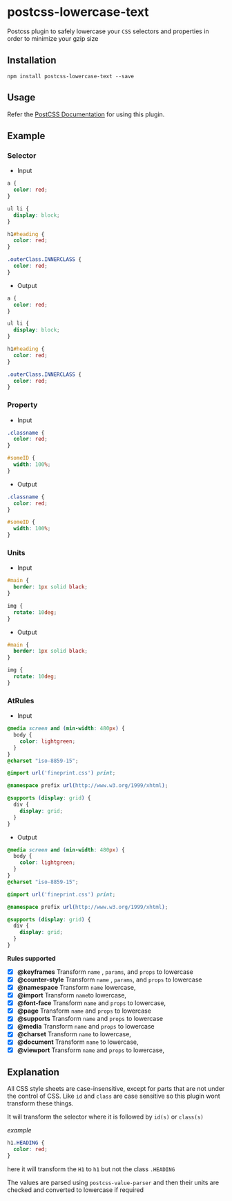 # postcss-lowercase-text

Postcss plugin to safely lowercase your `CSS` selectors and properties in order to minimize your gzip size

## Installation

```shell
npm install postcss-lowercase-text --save
```

## Usage

Refer the [PostCSS Documentation](https://github.com/postcss/postcss#usage) for using this plugin.

## Example

### Selector

- Input

```css
a {
  color: red;
}

ul li {
  display: block;
}

h1#heading {
  color: red;
}

.outerClass.INNERCLASS {
  color: red;
}
```

- Output

```css
a {
  color: red;
}

ul li {
  display: block;
}

h1#heading {
  color: red;
}

.outerClass.INNERCLASS {
  color: red;
}
```

### Property

- Input

```css
.classname {
  color: red;
}

#someID {
  width: 100%;
}
```

- Output

```css
.classname {
  color: red;
}

#someID {
  width: 100%;
}
```

### Units

- Input

```css
#main {
  border: 1px solid black;
}

img {
  rotate: 10deg;
}
```

- Output

```css
#main {
  border: 1px solid black;
}

img {
  rotate: 10deg;
}
```

### AtRules

- Input

```css
@media screen and (min-width: 480px) {
  body {
    color: lightgreen;
  }
}
@charset "iso-8859-15";

@import url('fineprint.css') print;

@namespace prefix url(http://www.w3.org/1999/xhtml);

@supports (display: grid) {
  div {
    display: grid;
  }
}
```

- Output

```css
@media screen and (min-width: 480px) {
  body {
    color: lightgreen;
  }
}
@charset "iso-8859-15";

@import url('fineprint.css') print;

@namespace prefix url(http://www.w3.org/1999/xhtml);

@supports (display: grid) {
  div {
    display: grid;
  }
}
```

**Rules supported**

- [x] **@keyframes** Transform `name` , `params`, and `props` to lowercase
- [x] **@counter-style** Transform `name` , `params`, and `props` to lowercase
- [x] **@namespace** Transform `name` lowercase,
- [x] **@import** Transform `name`to lowercase,
- [x] **@font-face** Transform `name` and `props` to lowercase,
- [x] **@page** Transform `name` and `props` to lowercase
- [x] **@supports** Transform `name` and `props` to lowercase
- [x] **@media** Transform `name` and `props` to lowercase
- [x] **@charset** Transform `name` to lowercase,
- [x] **@document** Transform `name` to lowercase,
- [x] **@viewport** Transform `name` and `props` to lowercase,

## Explanation

All CSS style sheets are case-insensitive, except for parts that are not under the control of CSS. Like `id` and `class` are case sensitive so this plugin wont transform these things.

It will transform the selector where it is followed by `id(s)` or `class(s)`

_example_

```css
h1.HEADING {
  color: red;
}
```

here it will transform the `H1` to `h1` but not the class `.HEADING`

The values are parsed using `postcss-value-parser` and then their units are checked and converted to lowercase if required
